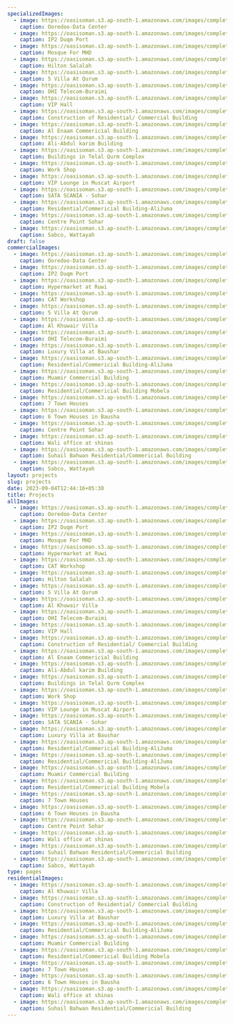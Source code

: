 ```yaml
---
specializedImages:
  - image: https://oasisoman.s3.ap-south-1.amazonaws.com/images/completed1.jpg
    caption: Ooredoo-Data Center
  - image: https://oasisoman.s3.ap-south-1.amazonaws.com/images/completed2.jpg
    caption: IP2 Duqm Port
  - image: https://oasisoman.s3.ap-south-1.amazonaws.com/images/completed3.jpeg
    caption: Mosque For MHD
  - image: https://oasisoman.s3.ap-south-1.amazonaws.com/images/completed6.jpg
    caption: Hilton Salalah
  - image: https://oasisoman.s3.ap-south-1.amazonaws.com/images/completed7.jpg
    caption: 5 Villa At Qurum
  - image: https://oasisoman.s3.ap-south-1.amazonaws.com/images/completed9.jpg
    caption: OHI Telecom-Buraimi
  - image: https://oasisoman.s3.ap-south-1.amazonaws.com/images/completed10.jpg
    caption: VIP Hall
  - image: https://oasisoman.s3.ap-south-1.amazonaws.com/images/completed11.jpg
    caption: Construction of Residential/ Commercial Building
  - image: https://oasisoman.s3.ap-south-1.amazonaws.com/images/completed12.jpg
    caption: Al Enaam Commericial Building
  - image: https://oasisoman.s3.ap-south-1.amazonaws.com/images/completed13.jpg
    caption: Ali-Abdul karim Building
  - image: https://oasisoman.s3.ap-south-1.amazonaws.com/images/completed14.jpg
    caption: Buildings in Telal Qurm Complex
  - image: https://oasisoman.s3.ap-south-1.amazonaws.com/images/completed15.jpg
    caption: Work Shop
  - image: https://oasisoman.s3.ap-south-1.amazonaws.com/images/completed16.jpg
    caption: VIP Lounge in Muscat Airport
  - image: https://oasisoman.s3.ap-south-1.amazonaws.com/images/completed17.jpg
    caption: SATA SCANIA - Sohar
  - image: https://oasisoman.s3.ap-south-1.amazonaws.com/images/completed20.jpg
    caption: Residential/Commericial Building-AliJuma
  - image: https://oasisoman.s3.ap-south-1.amazonaws.com/images/completed26.jpg
    caption: Centre Point Sohar
  - image: https://oasisoman.s3.ap-south-1.amazonaws.com/images/completed29.jpg
    caption: Sabco, Wattayah
draft: false
commercialImages:
  - image: https://oasisoman.s3.ap-south-1.amazonaws.com/images/completed1.jpg
    caption: Ooredoo-Data Center
  - image: https://oasisoman.s3.ap-south-1.amazonaws.com/images/completed2.jpg
    caption: IP2 Duqm Port
  - image: https://oasisoman.s3.ap-south-1.amazonaws.com/images/completed4.jpg
    caption: Hypermarket at Ruwi
  - image: https://oasisoman.s3.ap-south-1.amazonaws.com/images/completed5.jpg
    caption: CAT Workshop
  - image: https://oasisoman.s3.ap-south-1.amazonaws.com/images/completed7.jpg
    caption: 5 Villa At Qurum
  - image: https://oasisoman.s3.ap-south-1.amazonaws.com/images/completed8.jpg
    caption: Al Khuwair Villa
  - image: https://oasisoman.s3.ap-south-1.amazonaws.com/images/completed9.jpg
    caption: OHI Telecom-Buraimi
  - image: https://oasisoman.s3.ap-south-1.amazonaws.com/images/completed19.png
    caption: Luxury Villa at Baushar
  - image: https://oasisoman.s3.ap-south-1.amazonaws.com/images/completed20.jpg
    caption: Residential/Commericial Building-AliJuma
  - image: https://oasisoman.s3.ap-south-1.amazonaws.com/images/completed21.png
    caption: Muamir Commercial Building
  - image: https://oasisoman.s3.ap-south-1.amazonaws.com/images/completed23.jpg
    caption: Residential/Commericial Building Mobela
  - image: https://oasisoman.s3.ap-south-1.amazonaws.com/images/completed24.jpg
    caption: 7 Town Houses
  - image: https://oasisoman.s3.ap-south-1.amazonaws.com/images/completed25.jpg
    caption: 6 Town Houses in Bausha
  - image: https://oasisoman.s3.ap-south-1.amazonaws.com/images/completed26.jpg
    caption: Centre Point Sohar
  - image: https://oasisoman.s3.ap-south-1.amazonaws.com/images/completed27.jpg
    caption: Wali office at shinas
  - image: https://oasisoman.s3.ap-south-1.amazonaws.com/images/completed28.jpeg
    caption: Suhail Bahwan Residential/Commericial Building
  - image: https://oasisoman.s3.ap-south-1.amazonaws.com/images/completed29.jpg
    caption: Sabco, Wattayah
layout: projects
slug: projects
date: 2023-09-04T12:44:16+05:30
title: Projects
allImages:
  - image: https://oasisoman.s3.ap-south-1.amazonaws.com/images/completed1.jpg
    caption: Ooredoo-Data Center
  - image: https://oasisoman.s3.ap-south-1.amazonaws.com/images/completed2.jpg
    caption: IP2 Duqm Port
  - image: https://oasisoman.s3.ap-south-1.amazonaws.com/images/completed3.jpeg
    caption: Mosque For MHD
  - image: https://oasisoman.s3.ap-south-1.amazonaws.com/images/completed4.jpg
    caption: Hypermarket at Ruwi
  - image: https://oasisoman.s3.ap-south-1.amazonaws.com/images/completed5.jpg
    caption: CAT Workshop
  - image: https://oasisoman.s3.ap-south-1.amazonaws.com/images/completed6.jpg
    caption: Hilton Salalah
  - image: https://oasisoman.s3.ap-south-1.amazonaws.com/images/completed7.jpg
    caption: 5 Villa At Qurum
  - image: https://oasisoman.s3.ap-south-1.amazonaws.com/images/completed8.jpg
    caption: Al Khuwair Villa
  - image: https://oasisoman.s3.ap-south-1.amazonaws.com/images/completed9.jpg
    caption: OHI Telecom-Buraimi
  - image: https://oasisoman.s3.ap-south-1.amazonaws.com/images/completed10.jpg
    caption: VIP Hall
  - image: https://oasisoman.s3.ap-south-1.amazonaws.com/images/completed11.jpg
    caption: Construction of Residential/ Commercial Building
  - image: https://oasisoman.s3.ap-south-1.amazonaws.com/images/completed12.jpg
    caption: Al Enaam Commericial Building
  - image: https://oasisoman.s3.ap-south-1.amazonaws.com/images/completed13.jpg
    caption: Ali-Abdul karim Building
  - image: https://oasisoman.s3.ap-south-1.amazonaws.com/images/completed14.jpg
    caption: Buildings in Telal Qurm Complex
  - image: https://oasisoman.s3.ap-south-1.amazonaws.com/images/completed15.jpg
    caption: Work Shop
  - image: https://oasisoman.s3.ap-south-1.amazonaws.com/images/completed16.jpg
    caption: VIP Lounge in Muscat Airport
  - image: https://oasisoman.s3.ap-south-1.amazonaws.com/images/completed17.jpg
    caption: SATA SCANIA - Sohar
  - image: https://oasisoman.s3.ap-south-1.amazonaws.com/images/completed19.png
    caption: Luxury Villa at Baushar
  - image: https://oasisoman.s3.ap-south-1.amazonaws.com/images/completed20.jpg
    caption: Residential/Commericial Building-AliJuma
  - image: https://oasisoman.s3.ap-south-1.amazonaws.com/images/completed21.png
    caption: Residential/Commericial Building-AliJuma
  - image: https://oasisoman.s3.ap-south-1.amazonaws.com/images/completed22.jpg
    caption: Muamir Commercial Building
  - image: https://oasisoman.s3.ap-south-1.amazonaws.com/images/completed23.jpg
    caption: Residential/Commericial Building Mobela
  - image: https://oasisoman.s3.ap-south-1.amazonaws.com/images/completed24.jpg
    caption: 7 Town Houses
  - image: https://oasisoman.s3.ap-south-1.amazonaws.com/images/completed25.jpg
    caption: 6 Town Houses in Bausha
  - image: https://oasisoman.s3.ap-south-1.amazonaws.com/images/completed26.jpg
    caption: Centre Point Sohar
  - image: https://oasisoman.s3.ap-south-1.amazonaws.com/images/completed27.jpg
    caption: Wali office at shinas
  - image: https://oasisoman.s3.ap-south-1.amazonaws.com/images/completed28.jpeg
    caption: Suhail Bahwan Residential/Commericial Building
  - image: https://oasisoman.s3.ap-south-1.amazonaws.com/images/completed29.jpg
    caption: Sabco, Wattayah
type: pages
residentialImages:
  - image: https://oasisoman.s3.ap-south-1.amazonaws.com/images/completed8.jpg
    caption: Al Khuwair Villa
  - image: https://oasisoman.s3.ap-south-1.amazonaws.com/images/completed11.jpg
    caption: Construction of Residential/ Commercial Building
  - image: https://oasisoman.s3.ap-south-1.amazonaws.com/images/completed19.png
    caption: Luxury Villa at Baushar
  - image: https://oasisoman.s3.ap-south-1.amazonaws.com/images/completed20.jpg
    caption: Residential/Commericial Building-AliJuma
  - image: https://oasisoman.s3.ap-south-1.amazonaws.com/images/completed22.jpg
    caption: Muamir Commercial Building
  - image: https://oasisoman.s3.ap-south-1.amazonaws.com/images/completed23.jpg
    caption: Residential/Commericial Building Mobela
  - image: https://oasisoman.s3.ap-south-1.amazonaws.com/images/completed24.jpg
    caption: 7 Town Houses
  - image: https://oasisoman.s3.ap-south-1.amazonaws.com/images/completed25.jpg
    caption: 6 Town Houses in Bausha
  - image: https://oasisoman.s3.ap-south-1.amazonaws.com/images/completed27.jpg
    caption: Wali office at shinas
  - image: https://oasisoman.s3.ap-south-1.amazonaws.com/images/completed28.jpeg
    caption: Suhail Bahwan Residential/Commericial Building
---
```


